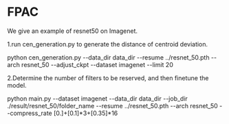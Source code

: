 # FPAC
We give an example of resnet50 on Imagenet.

1.run cen_generation.py to generate the distance of centroid deviation.

   python cen_generation.py --data_dir data_dir --resume ../resnet_50.pth --arch resnet_50 --adjust_ckpt --dataset imagenet  --limit 20

2.Determine the number of filters to be reserved, and then finetune the model.

   python main.py --dataset imagenet --data_dir data_dir --job_dir ./result/resnet_50/folder_name --resume ../resnet_50.pth --arch resnet_50 --compress_rate [0.]+[0.1]*3+[0.35]*16 
